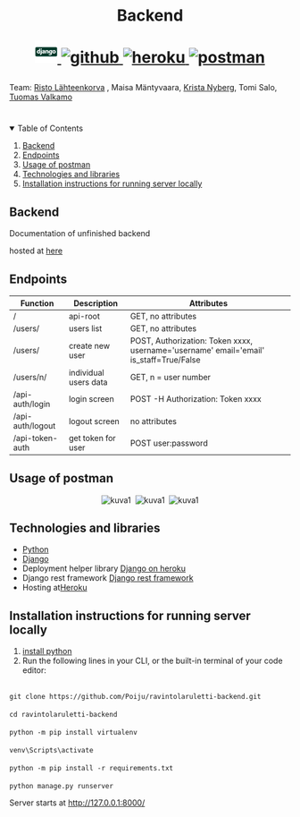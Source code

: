 <h1 align="center">Backend<p align="center"> <a href="https://github.com/Poiju/ravintolaruletti-backend" target="_blank" rel="noreferrer"> <img src="https://raw.githubusercontent.com/devicons/devicon/master/icons/django/django-original.svg" alt="django" width="40" height="40"/> </a> <a href="https://github.com/Poiju" target="_blank" rel="noreferrer"> <img src="https://www.vectorlogo.zone/logos/github/github-icon.svg" alt="github" width="40" height="40"/> </a> <a href="https://ruletti.herokuapp.com" target="_blank" rel="noreferrer"> <img src="https://www.vectorlogo.zone/logos/heroku/heroku-icon.svg" alt="heroku" width="40" height="40"/> </a> <a href="https://postman.com" target="_blank" rel="noreferrer"> <img src="https://www.vectorlogo.zone/logos/getpostman/getpostman-icon.svg" alt="postman" width="40" height="40"/> </a> </h1>


Team: [Risto Lähteenkorva](https://www.linkedin.com/in/r-lahteenkorva) , Maisa Mäntyvaara, [Krista Nyberg](https://www.linkedin.com/in/krista-nyberg-5a7721176/), Tomi Salo, [Tuomas Valkamo](https://www.linkedin.com/in/tuomasvalkamo/)

#
<!-- TABLE OF CONTENTS -->
<details open="open">
  <summary>Table of Contents</summary>
  <ol>
    <li><a href="#backend">Backend</a></li>
    <li><a href="#endpoints">Endpoints</a></li>
    <li><a href="#usage-of-postman">Usage of postman</a></li>
    <li><a href="#technologies-and-libraries">Technologies and libraries</a></li>
    <li><a href="#installation-instructions-for-running-server-locally">Installation instructions for running server locally</a></li>
  </ol>
</details>

## Backend

Documentation of unfinished backend

hosted at [here](https://ruletti.herokuapp.com)

## Endpoints

| Function | Description | Attributes |
| --- | --- | --- |
| / | api-root | GET, no attributes |
| /users/ | users list | GET, no attributes |
| /users/ | create new user | POST, Authorization: Token xxxx, username='username' email='email' is_staff=True/False |
| /users/n/ | individual users data | GET, n = user number |
| /api-auth/login | login screen | POST -H Authorization: Token xxxx |
| /api-auth/logout | logout screen | no attributes |
| /api-token-auth | get token for user | POST user:password |


## Usage of postman

<p align="center">
<a ><img src="" alt="kuva1" border="0" width="30%" />&nbsp;</a>
<a ><img src="" alt="kuva1" border="0" width="30%" />&nbsp;</a>
<a ><img src="" alt="kuva1" border="0" width="30%" /></a>
</p>

## Technologies and libraries

* [Python](https://www.python.org/downloads/)
* [Django](https://www.djangoproject.com/)
* Deployment helper library [Django on heroku](https://pypi.org/project/django-on-heroku/)
* Django rest framework [Django rest framework](https://www.django-rest-framework.org/)
* Hosting at[Heroku](https://www.heroku.com/)

 
## Installation instructions for running server locally

1. [install python](https://www.python.org/downloads/)  
2. Run the following lines in your CLI, or the built-in terminal of your code editor:  

```

git clone https://github.com/Poiju/ravintolaruletti-backend.git  

cd ravintolaruletti-backend  

python -m pip install virtualenv  

venv\Scripts\activate  

python -m pip install -r requirements.txt  

python manage.py runserver  

```

Server starts at http://127.0.0.1:8000/

